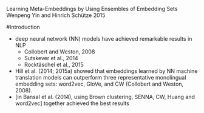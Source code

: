 Learning Meta-Embeddings by Using Ensembles of Embedding Sets
Wenpeng Yin and Hinrich Schütze
2015

#Introduction

* deep neural network (NN) models have achieved remarkable results in NLP
  * Collobert and Weston, 2008
  * Sutskever et al., 2014
  * Rocktäschel et al., 2015
* Hill et al. (2014; 2015a) showed that embeddings learned by NN machine
  translation models can outperform three representative monolingual
  embedding sets: word2vec, GloVe, and CW (Collobert and Weston, 2008). 
* [in Bansal et al. (2014), using Brown clustering, SENNA, CW, Huang and
  word2vec] together achieved the best results
